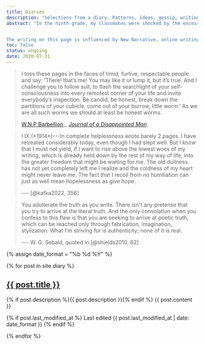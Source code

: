 ```yaml
---
title: Diaries
description: "Selections from a diary. Patterns, ideas, gossip, writing notes, shopping lists, daydreams and fantasies."
abstract: "In the ninth grade, my classmates were shocked by the excessive candour of my MySpace blog posts. I published the truth of how I felt without considering the consequences. The diary that I publish today is an ongoing experiment in autofictional narrativization---a story based in memoir; an aestheticized residue of a process of living. Nothing here should be taken as 'true,' but everything is based in reality.


The writing on this page is influenced by New Narrative, online writing, diary writing, the autobiography, contemporary art and cinema, and cognitive behavioural therapy. *Here are the words that I have left on my page, and in them you will see---the very distance that lies between truth and fiction, between life and art!*"
toc: false
status: ongoing
date: 2020-07-31
---
```


<blockquote class="epigraph" itemprop="citation">
I toss these pages in the faces of timid, furtive, respectable people and say: ‘There! that’s me! You may like it or lump it, but it’s true. And I challenge you to follow suit, to flash the searchlight of your self-consciousness into every remotest corner of your life and invite everybody’s inspection. Be candid, be honest, break down the partitions of your cubicle, come out of your burrow, little worm.’ As we are all such worms we should at least be honest worms.

[W.N.P Barbellion](https://en.wikipedia.org/wiki/W._N._P._Barbellion),_ [*Journal of a Disappointed Man*](https://www.pseudopodium.org/barbellionblog/books.html)

</blockquote>

<blockquote class="epigraph" itemprop="citation">
I IX (*1914*)---In complete helplessness wrote barely 2 pages. I have retreated considerably today, even though I had slept well. But I know that I must not yield, if I want to rise above the lowest woes of my writing, which is already held down by the rest of my way of life, into the greater freedom that might be waiting for me. The old dullness has not yet completely left me I realize and the coldness of my heart might never leave me. The fact that I recoil from no humiliation can just as well mean hopelessness as give hope.

--- [@kafka2022, 356]

</blockquote>

<blockquote class="epigraph" itemprop="citation">
You adulterate the truth as you write. There isn't any pretense that you try to arrive at the literal truth. And the only consolation when you confess to this flaw is that you are seeking to arrive at poetic truth, which can be reached only through fabrication, imagination, stylization. What I'm striving for is authenticity; none of it is real.

--- W. G. Sebald, quoted in [@shields2010, 62]

</blockquote>

{% assign date_format = "%b %d %Y" %}

{% for post in site.diary %}
<section class="blog-post e-content level1" id="{{ post.slug }}" itemprop="blogPost" itemscope itemtype="http://schema.org/BlogPosting" itemid="https://umt.world/diaries#{{ post.slug }}">
<h1 class="heading" id="{{ post.slug }}" title="'{{ post.title }}', posted on {{ post.date | date: "%b %e, %Y." }}">
	<a href="#{{ post.slug }}">{{ post.title }}</a>
</h1>
{% if post.description %}<span class="blog-post-description" itemprop="description">{{ post.description }}</span>{% endif %}

<span itemprop="articleBody">
{{ post.content }}
</span>

{% if post.last_modified_at %}
<span class="blog-post-modified-date">Last edited {{ post.last_modified_at | date: date_format }}</span>
{% endif %}

{% endfor %}
</section>
